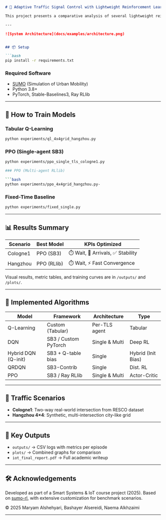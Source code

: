 

```markdown
# 🚦 Adaptive Traffic Signal Control with Lightweight Reinforcement Learning

This project presents a comparative analysis of several lightweight reinforcement learning (RL) algorithms applied to adaptive traffic signal control. It evaluates the practicality of Q-Learning, DQN, QRDQN, and PPO models under real-world and synthetic traffic scenarios using the `sumo-rl` environment.

---

![System Architecture](docs/examples/architecture.png)


## 📦 Setup

```bash
pip install -r requirements.txt
````

### Required Software

* [SUMO](https://sumo.dlr.de/docs/Downloads.html) (Simulation of Urban Mobility)
* Python 3.8+
* PyTorch, Stable-Baselines3, Ray RLlib

---

## 🚀 How to Train Models

### Tabular Q-Learning

```bash
python experiments/ql_4x4grid_hangzhou.py
```

### PPO (Single-agent SB3)

```bash
python experiments/ppo_single_tls_cologne1.py

### PPO (Multi-agent RLlib)

```bash
python experiments/ppo_4x4grid_hangzhou.py-
```

### Fixed-Time Baseline

```bash
python experiments/fixed_single.py
```

---

## 📊 Results Summary

| Scenario | Best Model  | KPIs Optimized                    |
| -------- | ----------- | --------------------------------- |
| Cologne1 | PPO (SB3)   | ⏱️ Wait, 🚗 Arrivals, ✅ Stability |
| Hangzhou | PPO (RLlib) | ⏱️ Wait, ⚡ Fast Convergence       |

Visual results, metric tables, and training curves are in `/outputs/` and `/plots/`.

---

## 🧠 Implemented Algorithms

| Model                   | Framework            | Architecture   | Type               |
| ----------------------- | -------------------- | -------------- | ------------------ |
| Q-Learning              | Custom (Tabular)     | Per-TLS agent  | Tabular            |
| DQN                     | SB3 / Custom PyTorch | Single & Multi | Deep RL            |
| Hybrid DQN (Q-init)     | SB3 + Q-table bias   | Single         | Hybrid (Init Bias) |
| QRDQN                   | SB3-Contrib          | Single         | Dist. RL           |
| PPO                     | SB3 / Ray RLlib      | Single & Multi | Actor-Critic       |

---

## 📍 Traffic Scenarios

* **Cologne1**: Two-way real-world intersection from RESCO dataset
* **Hangzhou 4×4**: Synthetic, multi-intersection city-like grid

---

## 📁 Key Outputs

* `outputs/` → CSV logs with metrics per episode
* `plots/` → Combined graphs for comparison
* `iot_final_report.pdf` → Full academic writeup

---

## 🛠️ Acknowledgements

Developed as part of a Smart Systems & IoT course project (2025). Based on [sumo-rl](https://github.com/LucasAlegre/sumo-rl), with extensive customization for benchmark scenarios.

© 2025 Maryam Alshehyari, Bashayer Alsereidi, Naema Alkhzaimi

---

